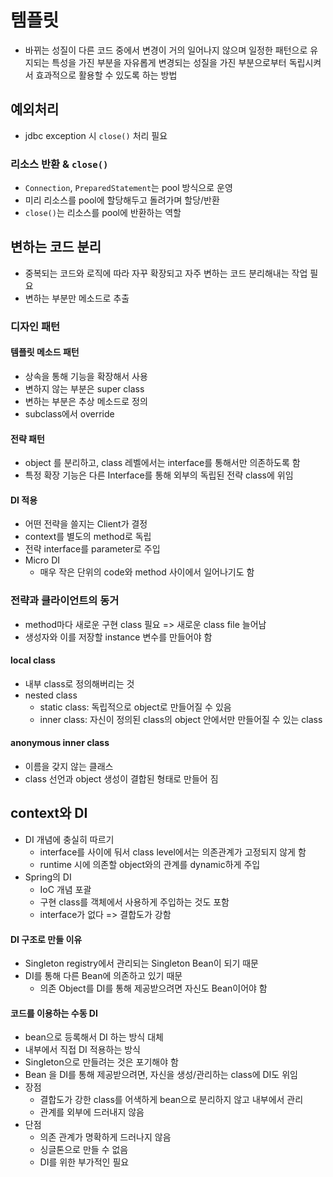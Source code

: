 # 템플릿

- 바뀌는 성질이 다른 코드 중에서 변경이 거의 일어나지 않으며 일정한 패턴으로 유지되는 특성을 가진 부분을 자유롭게 변경되는 성질을 가진 부분으로부터 독립시켜서 효과적으로 활용할 수 있도록 하는 방법

## 예외처리

- jdbc exception 시 `close()` 처리 필요

### 리소스 반환 & `close()`

- `Connection`, `PreparedStatement`는 pool 방식으로 운영
- 미리 리소스를 pool에 할당해두고 돌려가며 할당/반환
- `close()`는 리소스를 pool에 반환하는 역할

## 변하는 코드 분리

- 중복되는 코드와 로직에 따라 자꾸 확장되고 자주 변하는 코드 분리해내는 작업 필요
- 변하는 부분만 메소드로 추출

### 디자인 패턴

#### 템플릿 메소드 패턴

- 상속을 통해 기능을 확장해서 사용
- 변하지 않는 부분은 super class
- 변하는 부분은 추상 메소드로 정의
- subclass에서 override 

#### 전략 패턴

- object 를 분리하고, class 레벨에서는 interface를 통해서만 의존하도록 함
- 특정 확장 기능은 다른 Interface를 통해 외부의 독립된 전략 class에 위임

#### DI 적용

- 어떤 전략을 쓸지는 Client가 결정
- context를 별도의 method로 독립
- 전략 interface를 parameter로 주입
- Micro DI
  - 매우 작은 단위의 code와 method 사이에서 일어나기도 함

### 전략과 클라이언트의 동거

- method마다 새로운 구현 class 필요 => 새로운 class file 늘어남
- 생성자와 이를 저장할 instance 변수를 만들어야 함

#### local class

- 내부 class로 정의해버리는 것
- nested class
  - static class: 독립적으로 object로 만들어질 수 있음
  - inner class: 자신이 정의된 class의 object 안에서만 만들어질 수 있는 class

#### anonymous inner class

- 이름을 갖지 않는 클래스
- class 선언과 object 생성이 결합된 형태로 만들어 짐

## context와 DI

- DI 개념에 충실히 따르기
  - interface를 사이에 둬서 class level에서는 의존관계가 고정되지 않게 함
  - runtime 시에 의존할 object와의 관계를 dynamic하게 주입
- Spring의 DI
  - IoC 개념 포괄
  - 구현 class를 객체에서 사용하게 주입하는 것도 포함
  - interface가 없다 => 결합도가 강함

#### DI 구조로 만들 이유

- Singleton registry에서 관리되는 Singleton Bean이 되기 때문
- DI를 통해 다른 Bean에 의존하고 있기 때문
  - 의존 Object를 DI를 통해 제공받으려면 자신도 Bean이어야 함

#### 코드를 이용하는 수동 DI

- bean으로 등록해서 DI 하는 방식 대체
- 내부에서 직접 DI 적용하는 방식
- Singleton으로 만들려는 것은 포기해야 함
- Bean 을 DI를 통해 제공받으려면, 자신을 생성/관리하는 class에 DI도 위임
- 장점
  - 결합도가 강한 class를 어색하게 bean으로 분리하지 않고 내부에서 관리
  - 관계를 외부에 드러내지 않음
- 단점
  - 의존 관계가 명확하게 드러나지 않음
  - 싱글톤으로 만들 수 없음
  - DI를 위한 부가적인 필요